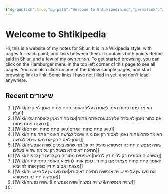 ```yaml
---
{"dg-publish":true,"dg-path":"Welcome to Shtikipedia.md","permalink":"/Welcome to Shtikipedia/","tags":["gardenEntry"]}
---
```


# Welcome to Shtikipedia

Hi, this is a website of my notes for Shiur. It is in a Wikipedia style, with pages for each point, and links between them. It contains both points Rebbe said in Shiur, and a few of my own הערות. To get started browsing, you can click on the Hamburger menu in the top left corner of this page to see all pages. You can also click on one of the below sample pages, and start browsing link to link. Some links I have not filled in yet, and don't lead anywhere.

## Recent שיעורים

1. [[Wiki/האומר פתח פתוח נאמן לאוסרה עליו\|האומר פתח פתוח נאמן לאוסרה עליו]]
2. [[Wiki/אם בחור נאמן לאוסרה עליו בטענת פתח פתוח\|אם בחור נאמן לאוסרה עליו בטענת פתח פתוח]]
3. [[Wiki/טוען פתח פתוח ויש דם\|טוען פתח פתוח ויש דם]]
4. [[Wiki/האומר פתח פתוח נאמן לאסור רק אם מיגו שיכול לגרשה\|האומר פתח פתוח נאמן לאסור רק אם מיגו שיכול לגרשה]]
5. [[Wiki/שוויה אנפשיה חתיכה דאיסורא מועיל רק על מה שהוא בעלים\|שוויה אנפשיה חתיכה דאיסורא מועיל רק על מה שהוא בעלים]]
6. [[Wiki/משפטים מסורים רק לבית דין לכפות\|משפטים מסורים רק לבית דין לכפות]]
7. [[Wiki/האומר פתח פתוח מצאתי אם בית דין כופין אותו להויציא\|האומר פתח פתוח מצאתי אם בית דין כופין אותו להויציא]]
8. [[Wiki/אם מענישן על פי שוויה אנפשיה חתיכה דאיסורא\|אם מענישן על פי שוויה אנפשיה חתיכה דאיסורא]]
9. [[Wiki/שוויה אנפשיה  & שוויה נפשיה\|שוויה אנפשיה  & שוויה נפשיה]]
10. 
